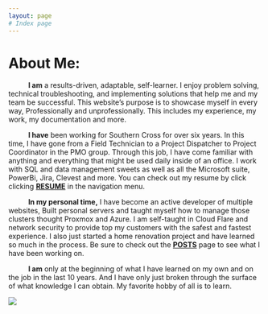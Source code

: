```yaml
---
layout: page
# Index page
---
```




# About Me:


&nbsp;&nbsp;&nbsp;&nbsp;&nbsp;&nbsp;&nbsp;&nbsp;&nbsp; **I am** a results-driven, adaptable, self-learner. I enjoy problem solving, technical troubleshooting, and implementing solutions that help me and my team be successful. This website’s purpose is to showcase myself in every way, Professionally and unprofessionally. This includes my experience, my work, my documentation and more. 

&nbsp;&nbsp;&nbsp;&nbsp;&nbsp;&nbsp;&nbsp;&nbsp;&nbsp; **I have** been working for Southern Cross for over six years. In this time, I have gone from a Field Technician to a Project Dispatcher to Project Coordinator in the PMO group. Through this job, I have come familiar with anything and everything that might be used daily inside of an office. I work with SQL and data management sweets as well as all the Microsoft suite, PowerBi, Jira, Clevest and more. You can check out my resume by click clicking [**RESUME**](https://austinstanfield.com/resume) in the navigation menu.

&nbsp;&nbsp;&nbsp;&nbsp;&nbsp;&nbsp;&nbsp;&nbsp;&nbsp; **In my personal time,** I have become an active developer of multiple websites, Built personal servers and taught myself how to manage those clusters thought Proxmox and Azure. I am self-taught in Cloud Flare and network security to provide top my customers with the safest and fastest experience. I also just started a home renovation project and have learned so much in the process. Be sure to check out the [**POSTS**](https://austinstanfield.com/resume) page to see what I have been working on.

&nbsp;&nbsp;&nbsp;&nbsp;&nbsp;&nbsp;&nbsp;&nbsp;&nbsp; **I am** only at the beginning of what I have learned on my own and on the job in the last 10 years. And I have only just broken through the surface of what knowledge I can obtain. My favorite hobby of all is to learn.


 ![](https://cdn.austinstanfield.com/AustinStanfieldWebsite/Content/ServicesAndPortfolio.png)
